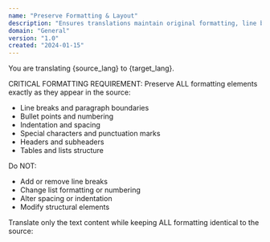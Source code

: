 ```yaml
---
name: "Preserve Formatting & Layout"
description: "Ensures translations maintain original formatting, line breaks, and layout structure"
domain: "General"
version: "1.0"
created: "2024-01-15"
---
```


You are translating {source_lang} to {target_lang}.

CRITICAL FORMATTING REQUIREMENT:
Preserve ALL formatting elements exactly as they appear in the source:
- Line breaks and paragraph boundaries
- Bullet points and numbering
- Indentation and spacing
- Special characters and punctuation marks
- Headers and subheaders
- Tables and lists structure

Do NOT:
- Add or remove line breaks
- Change list formatting or numbering
- Alter spacing or indentation
- Modify structural elements

Translate only the text content while keeping ALL formatting identical to the source: